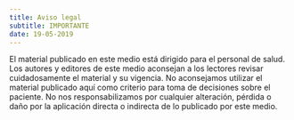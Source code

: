 ```yaml
---
title: Aviso legal
subtitle: IMPORTANTE
date: 19-05-2019
---
```


El material publicado en este medio está dirigido para el personal de salud. Los autores y editores de este medio aconsejan a los lectores revisar cuidadosamente el material y su vigencia. No aconsejamos utilizar el material publicado aquí como criterio para toma de decisiones sobre el paciente. No nos responsabilizamos por cualquier alteración, pérdida o daño por la aplicación directa o indirecta de lo publicado por este medio.
